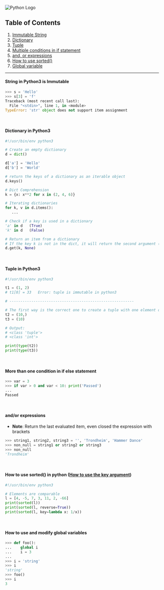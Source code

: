 ![Python Logo](https://www.python.org/static/community_logos/python-logo.png)

## Table of Contents
1. [Immutable String](https://github.com/ZeroSword-X/programming/tree/master/python/basic#string-in-python3-is-immutable)
1. [Dictionary](https://github.com/ZeroSword-X/programming/tree/master/python/basic#dictionary-in-python3)
1. [Tuple](https://github.com/ZeroSword-X/programming/tree/master/python/basic#tuple-in-python3)
1. [Multiple conditions in if statement](https://github.com/ZeroSword-X/programming/tree/master/python/basic#more-than-one-condition-in-if-else-statement)
1. [and, or expressions](https://github.com/ZeroSword-X/programming/tree/master/python/basic#andor-expressions)
1. [How to use sorted()](https://github.com/ZeroSword-X/programming/tree/master/python/basic#how-to-use-sorted-in-python-how-to-use-the-key-argument)
1. [Global variable](https://github.com/ZeroSword-X/programming/tree/master/python/basic#how-to-use-and-modify-global-variables)

---

#### String in Python3 is Immutable

```python
>>> s = 'Hello'
>>> s[3] = 'f'
Traceback (most recent call last):
  File "<stdin>", line 1, in <module>
TypeError: 'str' object does not support item assignment
```

<br>

#### Dictionary in Python3

```python
#!/usr/bin/env python3

# Create an empty dictionary
d = dict()

d['a'] = 'Hello'
d['b'] = 'World'

# return the keys of a dictionary as an iterable object
d.keys()

# Dict Comprehension
k = {x: x**2 for x in (2, 4, 6)}

# Iterating dictionaries
for k, v in d.items():
   ...

# Check if a key is used in a dictionary
'a' in d   (True)
'k' in d   (False)  

# Return an item from a dictionary
# If the key k is not in the dict, it will return the second argument (default value)
d.get(k, None)   
```

<br>

#### Tuple in Python3

```python
#!/usr/bin/env python3

t1 = (1, 2)
# t1[0] = 33   Error: tuple is immutable in python3

# ---------------------------------------------------------

# The first way is the correct one to create a tuple with one element only
t2 = (10,)
t3 = (10)

# Output:
# <class 'tuple'>
# <class 'int'>

print(type(t2))
print(type(t3))
```

<br>

#### More than one condition in if else statement

```python
>>> var = 3
>>> if var > 0 and var < 10: print('Passed')
... 
Passed
```

<br>

#### and/or expressions 

- **Note**: Return the last evaluated item, even closed the expression with brackets

```python
>>> string1, string2, string3 = '', 'Trondheim', 'Hammer Dance'
>>> non_null = string1 or string2 or string3
>>> non_null
'Trondheim' 
```

<br>

#### How to use sorted() in python ([How to use the **key** argument](https://docs.python.org/3.6/library/functions.html#sorted))

```python
#!/usr/bin/env python3

# Elements are comparable
l = [4, -5, 7, 3, 11, 2, -66]
print(sorted(l))
print(sorted(l, reverse=True))
print(sorted(l, key=lambda x: 1/x))
```

<br>

#### How to use and modify global variables

```python
>>> def foo():
...    global i
...    i = 3
... 
>>> i = 'string'
>>> i
'string'
>>> foo()
>>> i
3
```
